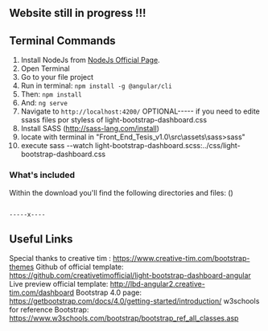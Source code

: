 ## Website still in progress !!!
## Terminal Commands

1. Install NodeJs from [NodeJs Official Page](https://nodejs.org/en).
2. Open Terminal
3. Go to your file project
4. Run in terminal: ```npm install -g @angular/cli```
5. Then: ```npm install```
6. And: ```ng serve```
7. Navigate to `http://localhost:4200/`
OPTIONAL----- if you need to edite ssass files por styless of light-bootstrap-dashboard.css
8. Install SASS (http://sass-lang.com/install)
9. locate with terminal in "Front_End_Tesis_v1.0\src\assets\sass>sass"
10. execute sass --watch light-bootstrap-dashboard.scss:../css/light-bootstrap-dashboard.css

### What's included

Within the download you'll find the following directories and files: ()
```

-----x----

```
## Useful Links

Special thanks to creative tim : <https://www.creative-tim.com/bootstrap-themes>
Github of official template: <https://github.com/creativetimofficial/light-bootstrap-dashboard-angular>
Live preview official template: <http://lbd-angular2.creative-tim.com/dashboard>
Bootstrap 4.0 page: <https://getbootstrap.com/docs/4.0/getting-started/introduction/>
w3schools for reference Bootstrap: <https://www.w3schools.com/bootstrap/bootstrap_ref_all_classes.asp>


